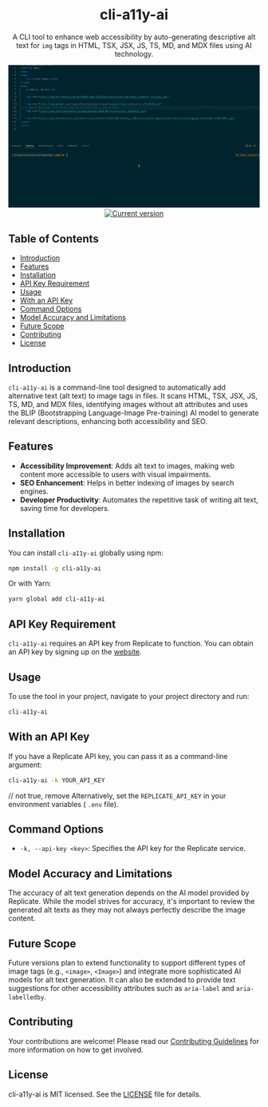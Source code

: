 <div align="center">
  <h1>cli-a11y-ai</h1>
  <p>A CLI tool to enhance web accessibility by auto-generating descriptive alt text for <code>img</code> tags in HTML, TSX, JSX, JS, TS, MD, and MDX files using AI technology.</p>
  <img src=".github/action.gif" alt="cli-a11y-ai demonstration"/>
  <a href="https://www.npmjs.com/package/cli-a11y-ai"><img src="https://img.shields.io/npm/v/cli-a11y-ai.svg" alt="Current version"></a>
</div>

## Table of Contents

- [Introduction](#introduction)
- [Features](#features)
- [Installation](#installation)
- [API Key Requirement](#api-key-requirement)
- [Usage](#usage)
- [With an API Key](#with-an-api-key)
- [Command Options](#command-options)
- [Model Accuracy and Limitations](#model-accuracy-and-limitations)
- [Future Scope](#future-scope)
- [Contributing](#contributing)
- [License](#license)

## Introduction

`cli-a11y-ai` is a command-line tool designed to automatically add alternative text (alt text) to image tags in files. It scans HTML, TSX, JSX, JS, TS, MD, and MDX files, identifying images without alt attributes and uses the BLIP (Bootstrapping Language-Image Pre-training) AI model to generate relevant descriptions, enhancing both accessibility and SEO.

## Features

- **Accessibility Improvement**: Adds alt text to images, making web content more accessible to users with visual impairments.
- **SEO Enhancement**: Helps in better indexing of images by search engines.
- **Developer Productivity**: Automates the repetitive task of writing alt text, saving time for developers.

## Installation

You can install `cli-a11y-ai` globally using npm:

```bash
npm install -g cli-a11y-ai
```

Or with Yarn:

```bash
yarn global add cli-a11y-ai
```

## API Key Requirement

`cli-a11y-ai` requires an API key from Replicate to function. You can obtain an API key by signing up on the [website](https://replicate.com/).

## Usage

To use the tool in your project, navigate to your project directory and run:

```bash
cli-a11y-ai
```

## With an API Key

If you have a Replicate API key, you can pass it as a command-line argument:

```bash
cli-a11y-ai -k YOUR_API_KEY
```

// not true, remove
Alternatively, set the `REPLICATE_API_KEY` in your environment variables ( `.env` file).

## Command Options

- `-k, --api-key <key>`: Specifies the API key for the Replicate service.

## Model Accuracy and Limitations

The accuracy of alt text generation depends on the AI model provided by Replicate. While the model strives for accuracy, it's important to review the generated alt texts as they may not always perfectly describe the image content.

## Future Scope

Future versions plan to extend functionality to support different types of image tags (e.g., `<image>`, `<Image>`) and integrate more sophisticated AI models for alt text generation. It can also be extended to provide text suggestions for other accessibility attributes such as `aria-label` and `aria-labelledby`.

## Contributing

Your contributions are welcome! Please read our [Contributing Guidelines](./CONTRIBUTING.md) for more information on how to get involved.

## License

cli-a11y-ai is MIT licensed. See the [LICENSE](./LICENSE) file for details.
